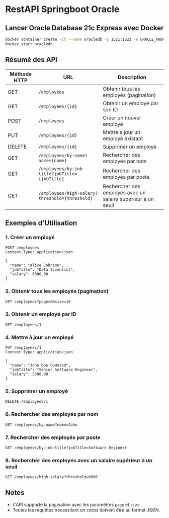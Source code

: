 # RestAPI Springboot Oracle

## Lancer Oracle Database 21c Express avec Docker
```sh
docker container create -it --name oracledb -p 1521:1521 -e ORACLE_PWD=welcome123 container-registry.oracle.com/database/express:latest
docker start oracledb
```

## Résumé des API

| Méthode HTTP | URL | Description |
|-------------|----------------------------|----------------------------------------------|
| GET | `/employees` | Obtenir tous les employés (pagination) |
| GET | `/employees/{id}` | Obtenir un employé par son ID |
| POST | `/employees` | Créer un nouvel employé |
| PUT | `/employees/{id}` | Mettre à jour un employé existant |
| DELETE | `/employees/{id}` | Supprimer un employé |
| GET | `/employees/by-name?name={name}` | Rechercher des employés par nom |
| GET | `/employees/by-job-title?jobTitle={jobTitle}` | Rechercher des employés par poste |
| GET | `/employees/high-salary?threshold={threshold}` | Rechercher des employés avec un salaire supérieur à un seuil |

## Exemples d'Utilisation

### 1. Créer un employé
```http
POST /employees
Content-Type: application/json

{
  "name": "Alice Johnson",
  "jobTitle": "Data Scientist",
  "salary": 6000.00
}
```

### 2. Obtenir tous les employés (pagination)
```http
GET /employees?page=0&size=10
```

### 3. Obtenir un employé par ID
```http
GET /employees/1
```

### 4. Mettre à jour un employé
```http
PUT /employees/1
Content-Type: application/json

{
  "name": "John Doe Updated",
  "jobTitle": "Senior Software Engineer",
  "salary": 5500.00
}
```

### 5. Supprimer un employé
```http
DELETE /employees/1
```

### 6. Rechercher des employés par nom
```http
GET /employees/by-name?name=John
```

### 7. Rechercher des employés par poste
```http
GET /employees/by-job-title?jobTitle=Software Engineer
```

### 8. Rechercher des employés avec un salaire supérieur à un seuil
```http
GET /employees/high-salary?threshold=6000
```

## Notes
- L'API supporte la pagination avec les paramètres `page` et `size`.
- Toutes les requêtes nécessitant un corps doivent être au format JSON.

